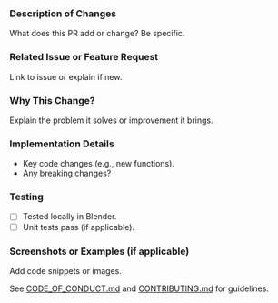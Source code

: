 ### Description of Changes

What does this PR add or change? Be specific.

### Related Issue or Feature Request

Link to issue or explain if new.

### Why This Change?

Explain the problem it solves or improvement it brings.

### Implementation Details

- Key code changes (e.g., new functions).
- Any breaking changes?

### Testing

- [ ] Tested locally in Blender.
- [ ] Unit tests pass (if applicable).

### Screenshots or Examples (if applicable)

Add code snippets or images.

See [CODE_OF_CONDUCT.md](https://github.com/SA-Lowell/OrthoScale219/blob/master/.github/CODE_OF_CONDUCT.md) and [CONTRIBUTING.md](https://github.com/SA-Lowell/OrthoScale219/blob/master/.github/CONTRIBUTING.md) for guidelines.